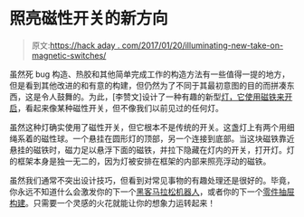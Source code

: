 # 照亮磁性开关的新方向

> 原文:[https://hack aday . com/2017/01/20/illuminating-new-take-on-magnetic-switches/](https://hackaday.com/2017/01/20/illuminating-new-take-on-magnetic-switches/)

虽然死 bug 构造、热胶和其他简单完成工作的构造方法有一些值得一提的地方，但是看到其他改进的和有意的构建，但仍然为了不同于其最初意图的目的而拼凑东西，这是令人鼓舞的。为此，[李赞文]设计了一种有趣的新型[灯，它使用磁铁来开启](http://laughingsquid.com/heng-balance-lamp-a-unique-light-with-floating-magnets-that-meet-in-the-middle-to-power-it-on/)，看起来像某种磁性开关，但不像我们以前见过的任何灯。

虽然这种灯确实使用了磁性开关，但它根本不是传统的开关。这盏灯上有两个用细绳系着的磁性球。一个悬挂在圆形灯的顶部，另一个连接到底部。当这块磁铁靠近悬挂的磁铁时，磁力足以悬浮下面的磁铁，并拉下隐藏在灯内的开关，打开灯。灯的框架本身是独一无二的，因为灯被安排在框架的内部来照亮浮动的磁铁。

虽然我们通常不突出设计技巧，但看到对常见事物的有趣处理还是很好的。毕竟，你永远不知道什么会激发你的下一个[黑客马拉松机器人](http://hackaday.com/2016/11/27/sandwich-robot-keeps-you-fed-so-you-can-keep-hacking/)，或者你的下一个[零件抽屉构建](http://hackaday.com/2015/06/19/delta-3d-printer-made-from-unorthodox-parts/)。只需要一个灵感的火花就能让你的想象力运转起来！